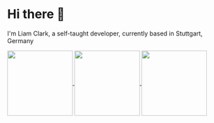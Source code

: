# Hi there 👋

I'm Liam Clark, a self-taught developer, currently based in Stuttgart, Germany

<a href="https://github.com/clarkliam">
  <img height=150 align="center" src="https://github-readme-stats-liam-clarks-projects-07b5cb2a.vercel.app/api?username=clarkliam&theme=dark&hide_border=true&include_all_commits=true&count_private=true&rank_icon=github&show_icons=true" />
</a>
<a href="https://github.com/clarkliam">
  <img height=150 align="center" src="https://github-readme-stats-liam-clarks-projects-07b5cb2a.vercel.app/api/top-langs/?username=clarkliam&langs_count=8&layout=compact&theme=dark&hide_border=true" />
</a>
<a href="https://github.com/clarkliam">
 <img height=150 align="center" src="https://github-readme-streak-stats-x12.vercel.app/?user=clarkLiam&theme=dark&hide_border=true" />
</a>
